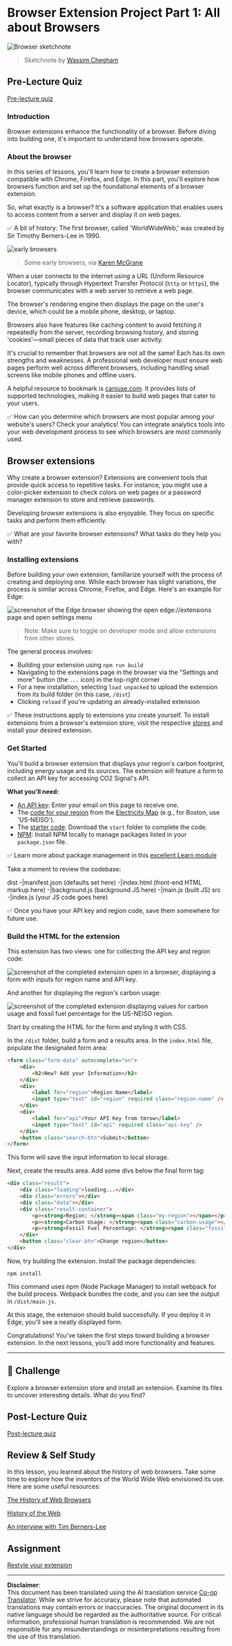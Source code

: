 <!--
CO_OP_TRANSLATOR_METADATA:
{
  "original_hash": "2326d04e194a10aa760b51f5e5a1f61d",
  "translation_date": "2025-08-29T13:18:12+00:00",
  "source_file": "5-browser-extension/1-about-browsers/README.md",
  "language_code": "en"
}
-->
# Browser Extension Project Part 1: All about Browsers

![Browser sketchnote](../../../../translated_images/browser.60317c9be8b7f84adce43e30bff8d47a1ae15793beab762317b2bc6b74337c1a.en.jpg)
> Sketchnote by [Wassim Chegham](https://dev.to/wassimchegham/ever-wondered-what-happens-when-you-type-in-a-url-in-an-address-bar-in-a-browser-3dob)

## Pre-Lecture Quiz

[Pre-lecture quiz](https://ff-quizzes.netlify.app/web/quiz/23)

### Introduction

Browser extensions enhance the functionality of a browser. Before diving into building one, it's important to understand how browsers operate.

### About the browser

In this series of lessons, you'll learn how to create a browser extension compatible with Chrome, Firefox, and Edge. In this part, you'll explore how browsers function and set up the foundational elements of a browser extension.

So, what exactly is a browser? It's a software application that enables users to access content from a server and display it on web pages.

✅ A bit of history: The first browser, called 'WorldWideWeb,' was created by Sir Timothy Berners-Lee in 1990.

![early browsers](../../../../translated_images/earlybrowsers.d984b711cdf3a42ddac919d46c4b5ca7232f68ccfbd81395e04e5a64c0015277.en.jpg)
> Some early browsers, via [Karen McGrane](https://www.slideshare.net/KMcGrane/week-4-ixd-history-personal-computing)

When a user connects to the internet using a URL (Uniform Resource Locator), typically through Hypertext Transfer Protocol (`http` or `https`), the browser communicates with a web server to retrieve a web page.

The browser's rendering engine then displays the page on the user's device, which could be a mobile phone, desktop, or laptop.

Browsers also have features like caching content to avoid fetching it repeatedly from the server, recording browsing history, and storing 'cookies'—small pieces of data that track user activity.

It's crucial to remember that browsers are not all the same! Each has its own strengths and weaknesses. A professional web developer must ensure web pages perform well across different browsers, including handling small screens like mobile phones and offline users.

A helpful resource to bookmark is [caniuse.com](https://www.caniuse.com). It provides lists of supported technologies, making it easier to build web pages that cater to your users.

✅ How can you determine which browsers are most popular among your website's users? Check your analytics! You can integrate analytics tools into your web development process to see which browsers are most commonly used.

## Browser extensions

Why create a browser extension? Extensions are convenient tools that provide quick access to repetitive tasks. For instance, you might use a color-picker extension to check colors on web pages or a password manager extension to store and retrieve passwords.

Developing browser extensions is also enjoyable. They focus on specific tasks and perform them efficiently.

✅ What are your favorite browser extensions? What tasks do they help you with?

### Installing extensions

Before building your own extension, familiarize yourself with the process of creating and deploying one. While each browser has slight variations, the process is similar across Chrome, Firefox, and Edge. Here's an example for Edge:

![screenshot of the Edge browser showing the open edge://extensions page and open settings menu](../../../../translated_images/install-on-edge.d68781acaf0b3d3dada8b7507cde7a64bf74b7040d9818baaa9070668e819f90.en.png)

> Note: Make sure to toggle on developer mode and allow extensions from other stores.

The general process involves:

- Building your extension using `npm run build`
- Navigating to the extensions page in the browser via the "Settings and more" button (the `...` icon) in the top-right corner
- For a new installation, selecting `load unpacked` to upload the extension from its build folder (in this case, `/dist`)
- Clicking `reload` if you're updating an already-installed extension

✅ These instructions apply to extensions you create yourself. To install extensions from a browser's extension store, visit the respective [stores](https://microsoftedge.microsoft.com/addons/Microsoft-Edge-Extensions-Home) and install your desired extension.

### Get Started

You'll build a browser extension that displays your region's carbon footprint, including energy usage and its sources. The extension will feature a form to collect an API key for accessing CO2 Signal's API.

**What you'll need:**

- [An API key](https://www.co2signal.com/): Enter your email on this page to receive one.
- The [code for your region](http://api.electricitymap.org/v3/zones) from the [Electricity Map](https://www.electricitymap.org/map) (e.g., for Boston, use 'US-NEISO').
- The [starter code](../../../../5-browser-extension/start): Download the `start` folder to complete the code.
- [NPM](https://www.npmjs.com): Install NPM locally to manage packages listed in your `package.json` file.

✅ Learn more about package management in this [excellent Learn module](https://docs.microsoft.com/learn/modules/create-nodejs-project-dependencies/?WT.mc_id=academic-77807-sagibbon)

Take a moment to review the codebase:

dist
    -|manifest.json (defaults set here)
    -|index.html (front-end HTML markup here)
    -|background.js (background JS here)
    -|main.js (built JS)
src
    -|index.js (your JS code goes here)

✅ Once you have your API key and region code, save them somewhere for future use.

### Build the HTML for the extension

This extension has two views: one for collecting the API key and region code:

![screenshot of the completed extension open in a browser, displaying a form with inputs for region name and API key.](../../../../translated_images/1.b6da8c1394b07491afeb6b2a8e5aca73ebd3cf478e27bcc9aeabb187e722648e.en.png)

And another for displaying the region's carbon usage:

![screenshot of the completed extension displaying values for carbon usage and fossil fuel percentage for the US-NEISO region.](../../../../translated_images/2.1dae52ff0804224692cd648afbf2342955d7afe3b0101b617268130dfb427f55.en.png)

Start by creating the HTML for the form and styling it with CSS.

In the `/dist` folder, build a form and a results area. In the `index.html` file, populate the designated form area:

```HTML
<form class="form-data" autocomplete="on">
	<div>
		<h2>New? Add your Information</h2>
	</div>
	<div>
		<label for="region">Region Name</label>
		<input type="text" id="region" required class="region-name" />
	</div>
	<div>
		<label for="api">Your API Key from tmrow</label>
		<input type="text" id="api" required class="api-key" />
	</div>
	<button class="search-btn">Submit</button>
</form>	
```
This form will save the input information to local storage.

Next, create the results area. Add some divs below the final form tag:

```HTML
<div class="result">
	<div class="loading">loading...</div>
	<div class="errors"></div>
	<div class="data"></div>
	<div class="result-container">
		<p><strong>Region: </strong><span class="my-region"></span></p>
		<p><strong>Carbon Usage: </strong><span class="carbon-usage"></span></p>
		<p><strong>Fossil Fuel Percentage: </strong><span class="fossil-fuel"></span></p>
	</div>
	<button class="clear-btn">Change region</button>
</div>
```
Now, try building the extension. Install the package dependencies:

```
npm install
```

This command uses npm (Node Package Manager) to install webpack for the build process. Webpack bundles the code, and you can see the output in `/dist/main.js`.

At this stage, the extension should build successfully. If you deploy it in Edge, you'll see a neatly displayed form.

Congratulations! You've taken the first steps toward building a browser extension. In the next lessons, you'll add more functionality and features.

---

## 🚀 Challenge

Explore a browser extension store and install an extension. Examine its files to uncover interesting details. What do you find?

## Post-Lecture Quiz

[Post-lecture quiz](https://ff-quizzes.netlify.app/web/quiz/24)

## Review & Self Study

In this lesson, you learned about the history of web browsers. Take some time to explore how the inventors of the World Wide Web envisioned its use. Here are some useful resources:

[The History of Web Browsers](https://www.mozilla.org/firefox/browsers/browser-history/)

[History of the Web](https://webfoundation.org/about/vision/history-of-the-web/)

[An interview with Tim Berners-Lee](https://www.theguardian.com/technology/2019/mar/12/tim-berners-lee-on-30-years-of-the-web-if-we-dream-a-little-we-can-get-the-web-we-want)

## Assignment 

[Restyle your extension](assignment.md)

---

**Disclaimer**:  
This document has been translated using the AI translation service [Co-op Translator](https://github.com/Azure/co-op-translator). While we strive for accuracy, please note that automated translations may contain errors or inaccuracies. The original document in its native language should be regarded as the authoritative source. For critical information, professional human translation is recommended. We are not responsible for any misunderstandings or misinterpretations resulting from the use of this translation.